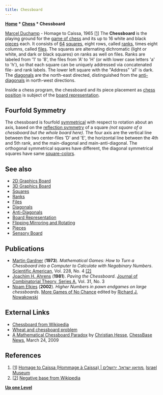 ```yaml
---
title: Chessboard
---
```

**[Home](Home "Home") * [Chess](Chess "Chess") * Chessboard**

[](http://www.imj.org.il/imagine/collections/item.asp?itemNum=194326) [Marcel Duchamp](Category:Marcel_Duchamp "Category:Marcel Duchamp") - Homage to Caissa, 1965 <a id="cite-note-1" href="#cite-ref-1">[1]</a>
The **Chessboard** is the playing ground for the [game of chess](Chess_Game "Chess Game") and its up to 16 white and black [pieces](Pieces "Pieces") each. It consists of [64](https://en.wikipedia.org/wiki/64_%28number%29) [squares](Squares "Squares"), eight rows, called [ranks](Ranks "Ranks"), times eight columns, called [files](Files "Files"). The squares are alternating dichromatic (light or white, and dark or black squares) on ranks as well on files. Ranks are labeled from '1' to '8', the files from 'A' to 'H' (or with lower case letters 'a' to 'h'), so that each square can be uniquely addressed via concatenated file- and rank labels. The lower left square with the "Address" 'a1' is dark. The [diagonals](Diagonals "Diagonals") are the north-east directed, distinguished from the [anti-diagonals](Anti-Diagonals "Anti-Diagonals") in north-west directions.

Inside a chess program, the chessboard and its piece placement as [chess position](Chess_Position "Chess Position") is subject of the [board representation](Board_Representation "Board Representation").

## Fourfold Symmetry

The chessboard is fourfold [symmetrical](https://en.wikipedia.org/wiki/Symmetry) with respect to rotation about an axis, based on the [reflection symmetry](https://en.wikipedia.org/wiki/Reflection_symmetry) of a square *(not square of a chessboard but the whole board here)*. The four axis are the vertical line between the two center-files 'D' and 'E', the horizontal line between the 4th and 5th rank, and the main-diagonal and main-anti-diagonal. The orthogonal symmetrical squares have different, the diagonal symmetrical squares have same [square-colors](Color_of_a_Square "Color of a Square").

## See also

- [2D Graphics Board](2D_Graphics_Board "2D Graphics Board")
- [3D Graphics Board](3D_Graphics_Board "3D Graphics Board")
- [Squares](Squares "Squares")
- [Ranks](Ranks "Ranks")
- [Files](Files "Files")
- [Diagonals](Diagonals "Diagonals")
- [Anti-Diagonals](Anti-Diagonals "Anti-Diagonals")
- [Board Representation](Board_Representation "Board Representation")
- [Flipping Mirroring and Rotating](Flipping_Mirroring_and_Rotating "Flipping Mirroring and Rotating")
- [Pieces](Pieces "Pieces")
- [Sensory Board](Sensory_Board "Sensory Board")

## Publications

- [Martin Gardner](Martin_Gardner "Martin Gardner") (**1973**). *Mathematical Games: How to Turn a Chessboard into a Computer to Calculate with Negabinary Numbers*. [Scientific American](Scientific_American "Scientific American"), Vol. 228, No. 4 <a id="cite-note-2" href="#cite-ref-2">[2]</a>
- [Joachim H. Ahrens](Mathematician#JHAhrens "Mathematician") (**1981**). *Paving the Chessboard*. [Journal of Combinatorial Theory, Series A](https://en.wikipedia.org/wiki/Journal_of_Combinatorial_Theory), Vol. 31, No. 3
- [Noam Elkies](Noam_Elkies "Noam Elkies") (**2002**). *Higher Numbers in pawn endgames on large chessboards*. [More Games of No Chance](http://library.msri.org/books/Book42/) edited by [Richard J. Nowakowski](Richard_J._Nowakowski "Richard J. Nowakowski")

## External Links

- [Chessboard from Wikipedia](https://en.wikipedia.org/wiki/Chessboard)
- [Wheat and chessboard problem](https://en.wikipedia.org/wiki/Wheat_and_chessboard_problem)
- [A Mathematical Chessboard Paradox](http://en.chessbase.com/post/a-mathematical-cheboard-paradox) by [Christian Hesse](Christian_Hesse "Christian Hesse"), [ChessBase News](ChessBase "ChessBase"), March 24, 2009

## References

1. <a id="cite-ref-1" href="#cite-note-1">[1]</a> [Homage to Caissa (Hommage à Caissa) | מוזיאון ישראל, ירושלים](http://www.imj.org.il/en/collections/194326?itemNum=194326), [Israel Museum](https://en.wikipedia.org/wiki/Israel_Museum)
1. <a id="cite-ref-2" href="#cite-note-2">[2]</a> [Negative base from Wikipedia](https://en.wikipedia.org/wiki/Negative_base)

**[Up one Level](Chess "Chess")**

